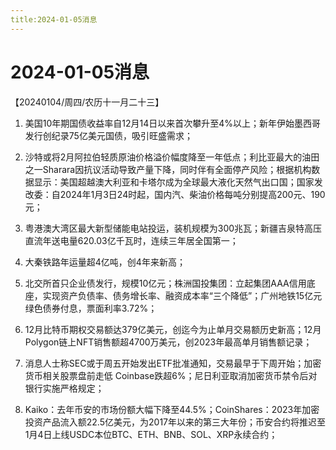 ```yaml
---
title:2024-01-05消息
---
```

# 2024-01-05消息
【20240104/周四/农历十一月二十三】

1. 美国10年期国债收益率自12月14日以来首次攀升至4%以上；新年伊始墨西哥发行创纪录75亿美元国债，吸引旺盛需求；

2. 沙特或将2月阿拉伯轻质原油价格溢价幅度降至一年低点；利比亚最大的油田之一Sharara因抗议活动导致产量下降，同时伴有全面停产风险；根据机构数据显示：美国超越澳大利亚和卡塔尔成为全球最大液化天然气出口国；国家发改委：自2024年1月3日24时起，国内汽、柴油价格每吨分别提高200元、190元；

3. 粤港澳大湾区最大新型储能电站投运，装机规模为300兆瓦；新疆吉泉特高压直流年送电量620.03亿千瓦时，连续三年居全国第一；

4. 大秦铁路年运量超4亿吨，创4年来新高；

5. 北交所首只企业债发行，规模10亿元；株洲国投集团：立起集团AAA信用底座，实现资产负债率、债务增长率、融资成本率“三个降低”；广州地铁15亿元绿色债券付息，票面利率3.72%；

6. 12月比特币期权交易额达379亿美元，创迄今为止单月交易额历史新高；12月Polygon链上NFT销售额超4700万美元，创2023年最高单月销售额记录；

7. 消息人士称SEC或于周五开始发出ETF批准通知，交易最早于下周开始；加密货币相关股票盘前走低 Coinbase跌超6%；尼日利亚取消加密货币禁令后对银行实施严格规定；

8. Kaiko：去年币安的市场份额大幅下降至44.5%；CoinShares：2023年加密投资产品流入额22.5亿美元，为2017年以来的第三大年份；币安合约将推迟至1月4日上线USDC本位BTC、ETH、BNB、SOL、XRP永续合约；